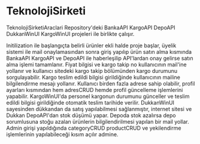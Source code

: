 # TeknolojiSirketi

TeknolojiSirketiAraclari Repository'deki BankaAPI KargoAPI DepoAPI DukkanWinUI KargoWinUI projeleri ile birlikte çalışır.

Initilization ile başlangıçta belirli ürünler ekli halde proje başlar, üyelik sistemi ile mail onaylamasından sonra giriş yapılıp ürün satın alma kısmında BankaAPI KargoAPI ve DepoAPI ile haberleşilip API'lardan onay gelirse satın alma işlemi tamamlanır. Fiyat bilgisi ve kargo takip no kullanıcının mail'ine yollanır ve kullanıcı sitedeki kargo takip bölümünden kargo durumunu sorgulayabilir. Kargo teslim edildi bilgisi girildiğinde kullanıcının mailine bilgilendirme mesajı yollanır. Kullanıcı birden fazla adrese sahip olabilir, profil ayarları kısmından hem adresCRUD hemde profil güncelleme işlemlerini yapabilir. KargoWinUI'da personel kargonun durumunu günceller ve teslim edildi bilgisi girildiğinde otomatik teslim tarihide verilir. DukkanWinUI sayesinden dükkandan da satış yapılabilmesi sağlanmıştır, internet sitesi ve Dukkan DepoAPI'dan stok düşümü yapar. Depoda stok azalırsa depo sorumlusuna stoğu azalan ürünlerin bilgilendirilmesi yapılan bir mail yollar. Admin girişi yapıldığında categoryCRUD productCRUD ve yekilendirme işlemlerinin yapılabileceği kısım açılır admine.
